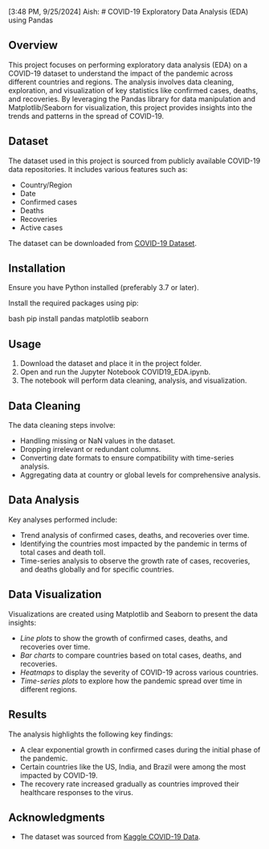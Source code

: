 [3:48 PM, 9/25/2024] Aish: # COVID-19 Exploratory Data Analysis (EDA) using Pandas

## Overview
This project focuses on performing exploratory data analysis (EDA) on a COVID-19 dataset to understand the impact of the pandemic across different countries and regions. The analysis involves data cleaning, exploration, and visualization of key statistics like confirmed cases, deaths, and recoveries. By leveraging the Pandas library for data manipulation and Matplotlib/Seaborn for visualization, this project provides insights into the trends and patterns in the spread of COVID-19.

## Dataset
The dataset used in this project is sourced from publicly available COVID-19 data repositories. It includes various features such as:
- Country/Region
- Date
- Confirmed cases
- Deaths
- Recoveries
- Active cases

The dataset can be downloaded from [COVID-19 Dataset](https://github.com/aishwarya0404/COVID-19-EDA-using-Pandas/blob/main/covid_19_data.csv).

## Installation
Ensure you have Python installed (preferably 3.7 or later).

Install the required packages using pip:

bash
pip install pandas matplotlib seaborn


## Usage
1. Download the dataset and place it in the project folder.
2. Open and run the Jupyter Notebook COVID19_EDA.ipynb.
3. The notebook will perform data cleaning, analysis, and visualization.

## Data Cleaning
The data cleaning steps involve:
- Handling missing or NaN values in the dataset.
- Dropping irrelevant or redundant columns.
- Converting date formats to ensure compatibility with time-series analysis.
- Aggregating data at country or global levels for comprehensive analysis.

## Data Analysis
Key analyses performed include:
- Trend analysis of confirmed cases, deaths, and recoveries over time.
- Identifying the countries most impacted by the pandemic in terms of total cases and death toll.
- Time-series analysis to observe the growth rate of cases, recoveries, and deaths globally and for specific countries.

## Data Visualization
Visualizations are created using Matplotlib and Seaborn to present the data insights:
- *Line plots* to show the growth of confirmed cases, deaths, and recoveries over time.
- *Bar charts* to compare countries based on total cases, deaths, and recoveries.
- *Heatmaps* to display the severity of COVID-19 across various countries.
- *Time-series plots* to explore how the pandemic spread over time in different regions.

## Results
The analysis highlights the following key findings:
- A clear exponential growth in confirmed cases during the initial phase of the pandemic.
- Certain countries like the US, India, and Brazil were among the most impacted by COVID-19.
- The recovery rate increased gradually as countries improved their healthcare responses to the virus.

## Acknowledgments
- The dataset was sourced from [Kaggle COVID-19 Data](https://www.kaggle.com/imdevskp/corona-virus-report).
